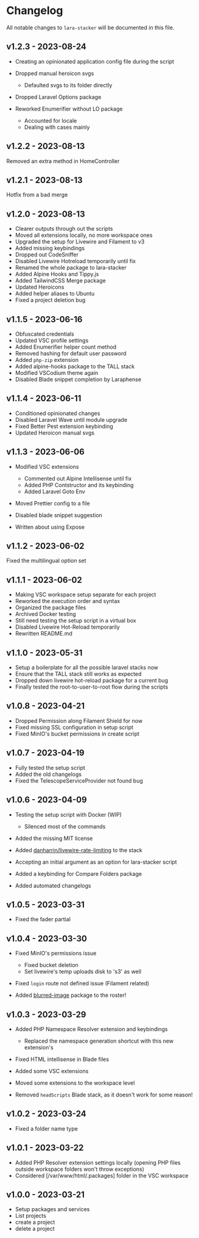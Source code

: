 # Changelog

All notable changes to `lara-stacker` will be documented in this file.

## v1.2.3 - 2023-08-24

- Creating an opinionated application config file during the script
- Dropped manual heroicon svgs   
  - Defaulted svgs to its folder directly   
  
- Dropped Laravel Options package
- Reworked Enumerifier without LO package   
  - Accounted for locale   
  - Dealing with cases mainly   
  

## v1.2.2 - 2023-08-13

Removed an extra method in HomeController

## v1.2.1 - 2023-08-13

Hotfix from a bad merge

## v1.2.0 - 2023-08-13

- Clearer outputs through out the scripts
- Moved all extensions locally, no more workspace ones
- Upgraded the setup for Livewire and Filament to v3
- Added missing keybindings
- Dropped out CodeSniffer
- Disabled Livewire Hotreload temporarily until fix
- Renamed the whole package to lara-stacker
- Added Alpine Hooks and Tippy.js
- Added TailwindCSS Merge package
- Updated Heroicons
- Added helper aliases to Ubuntu
- Fixed a project deletion bug

## v1.1.5 - 2023-06-16

- Obfuscated credentials
- Updated VSC profile settings
- Added Enumerifier helper count method
- Removed hashing for default user password
- Added `php-zip` extension
- Added alpine-hooks package to the TALL stack
- Modified VSCodium theme again
- Disabled Blade snippet completion by Laraphense

## v1.1.4 - 2023-06-11

- Conditioned opinionated changes
- Disabled Laravel Wave until module upgrade
- Fixed Better Pest extension keybinding
- Updated Heroicon manual svgs

## v1.1.3 - 2023-06-06

- Modified VSC extensions   
     
  - Commented out Alpine Intellisense until fix   
  - Added PHP Contstructor and its keybinding   
  - Added Laravel Goto Env   
  
- Moved Prettier config to a file   
  
- Disabled blade snippet suggestion   
  
- Written about using Expose   
  

## v1.1.2 - 2023-06-02

Fixed the multilingual option set

## v1.1.1 - 2023-06-02

- Making VSC workspace setup separate for each project
- Reworked the execution order and syntax
- Organized the package files
- Archived Docker testing
- Still need testing the setup script in a virtual box
- Disabled Livewire Hot-Reload temporarily
- Rewritten README.md

## v1.1.0 - 2023-05-31

- Setup a boilerplate for all the possible laravel stacks now
- Ensure that the TALL stack still works as expected
- Dropped down livewire hot-reload package for a current bug
- Finally tested the root-to-user-to-root flow during the scripts

## v1.0.8 - 2023-04-21

- Dropped Permission along Filament Shield for now
- Fixed missing SSL configuration in setup script
- Fixed MinIO's bucket permissions in create script

## v1.0.7 - 2023-04-19

- Fully tested the setup script
- Added the old changelogs
- Fixed the TelescopeServiceProvider not found bug

## v1.0.6 - 2023-04-09

- Testing the setup script with Docker (WIP)   
     
  - Silenced most of the commands   
  
- Added the missing MIT license   
  
- Added [danharrin/livewire-rate-limiting](https://github.com/danharrin/livewire-rate-limiting) to the stack   
  
- Accepting an initial argument as an option for lara-stacker script   
  
- Added a keybinding for Compare Folders package   
  
- Added automated changelogs   
  

## v1.0.5 - 2023-03-31

- Fixed the fader partial

## v1.0.4 - 2023-03-30

- Fixed MinIO's permissions issue   
     
  - Fixed bucket deletion   
  - Set livewire's temp uploads disk to 's3' as well   
  
- Fixed `login` route not defined issue (Filament related)   
  
- Added [blurred-image](https://github.com/GoodM4ven/blurred-image) package to the roster!   
  

## v1.0.3 - 2023-03-29

- Added PHP Namespace Resolver extension and keybindings   
     
  - Replaced the namespace generation shortcut with this new extension's   
  
- Fixed HTML intellisense in Blade files   
  
- Added some VSC extensions   
  
- Moved some extensions to the workspace level   
  
- Removed `headScripts` Blade stack, as it doesn't work for some reason!   
  

## v1.0.2 - 2023-03-24

- Fixed a folder name type

## v1.0.1 - 2023-03-22

- Added PHP Resolver extension settings locally (opening PHP files outside workspace folders won't throw exceptions)
- Considered [/var/www/html/.packages] folder in the VSC workspace

## v1.0.0 - 2023-03-21

- Setup packages and services
- List projects
- create a project
- delete a project
